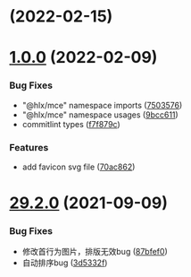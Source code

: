 #  (2022-02-15)



# [1.0.0](https://gitlab.cqnews.net/technology/hualongxin/web/mce/compare/29.2.0...1.0.0) (2022-02-09)


### Bug Fixes

* "@hlx/mce" namespace imports ([7503576](https://gitlab.cqnews.net/technology/hualongxin/web/mce/commit/750357616e8dcec1978e7db1f117f5d0c4ae250c))
* "@hlx/mce" namespace usages ([9bcc611](https://gitlab.cqnews.net/technology/hualongxin/web/mce/commit/9bcc61189fa7daab196755fe5171e6f7b14ebabc))
* commitlint types ([f7f879c](https://gitlab.cqnews.net/technology/hualongxin/web/mce/commit/f7f879c355686fcf392f04da3d7125a42d9e470e))


### Features

* add favicon svg file ([70ac862](https://gitlab.cqnews.net/technology/hualongxin/web/mce/commit/70ac862e6f9d7922a0916ca30a9dc1d4a0ce1c38))



# [29.2.0](https://gitlab.cqnews.net/technology/hualongxin/web/mce/compare/87bfef0ac7d16676f058984d263bd61e80d480a9...29.2.0) (2021-09-09)


### Bug Fixes

* 修改首行为图片，排版无效bug ([87bfef0](https://gitlab.cqnews.net/technology/hualongxin/web/mce/commit/87bfef0ac7d16676f058984d263bd61e80d480a9))
* 自动排序bug ([3d5332f](https://gitlab.cqnews.net/technology/hualongxin/web/mce/commit/3d5332fdf8da520c808e0341368781d3059a7e5e))



